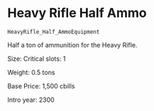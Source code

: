 # Heavy Rifle Half Ammo

`HeavyRifle_Half_AmmoEquipment`

Half a ton of ammunition for the Heavy Rifle.

Size: Critical slots: 1

Weight: 0.5 tons

Base Price: 1,500 cbills

Intro year: 2300

